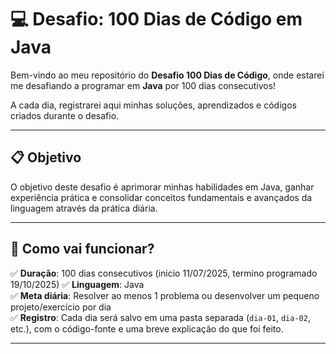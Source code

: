 # 💻 Desafio: 100 Dias de Código em Java

Bem-vindo ao meu repositório do **Desafio 100 Dias de Código**, onde estarei me desafiando a programar em **Java** por 100 dias consecutivos!  

A cada dia, registrarei aqui minhas soluções, aprendizados e códigos criados durante o desafio.  

---

## 📋 Objetivo

O objetivo deste desafio é aprimorar minhas habilidades em Java, ganhar experiência prática e consolidar conceitos fundamentais e avançados da linguagem através da prática diária.

---

## 📆 Como vai funcionar?

✅ **Duração**: 100 dias consecutivos  (inicio 11/07/2025, termino programado 19/10/2025)
✅ **Linguagem**: Java  
✅ **Meta diária**: Resolver ao menos 1 problema ou desenvolver um pequeno projeto/exercício por dia  
✅ **Registro**: Cada dia será salvo em uma pasta separada (`dia-01`, `dia-02`, etc.), com o código-fonte e uma breve explicação do que foi feito.

---
